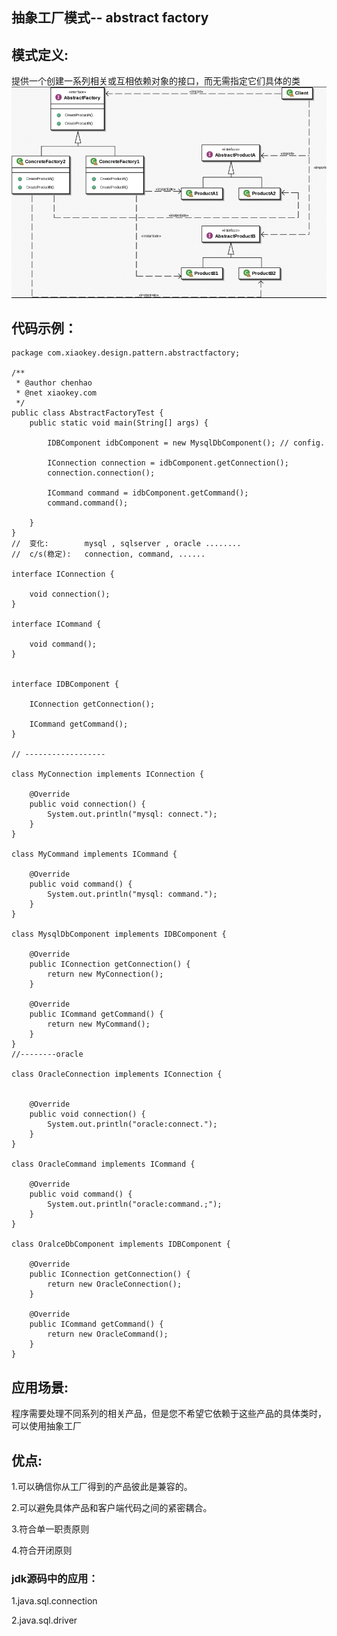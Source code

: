 ## 抽象工厂模式-- abstract factory
## 模式定义:
提供一个创建一系列相关或互相依赖对象的接口，而无需指定它们具体的类
![alt text](./image/abstractFactory.png "Abstract Factory class diagram")
## 代码示例：
```
package com.xiaokey.design.pattern.abstractfactory;

/**
 * @author chenhao
 * @net xiaokey.com
 */
public class AbstractFactoryTest {
    public static void main(String[] args) {

        IDBComponent idbComponent = new MysqlDbComponent(); // config.

        IConnection connection = idbComponent.getConnection();
        connection.connection();

        ICommand command = idbComponent.getCommand();
        command.command();

    }
}
//  变化:        mysql , sqlserver , oracle ........
//  c/s(稳定):   connection, command, ......

interface IConnection {

    void connection();
}

interface ICommand {

    void command();
}


interface IDBComponent {

    IConnection getConnection();

    ICommand getCommand();
}

// ------------------

class MyConnection implements IConnection {

    @Override
    public void connection() {
        System.out.println("mysql: connect.");
    }
}

class MyCommand implements ICommand {

    @Override
    public void command() {
        System.out.println("mysql: command.");
    }
}

class MysqlDbComponent implements IDBComponent {

    @Override
    public IConnection getConnection() {
        return new MyConnection();
    }

    @Override
    public ICommand getCommand() {
        return new MyCommand();
    }
}
//--------oracle

class OracleConnection implements IConnection {


    @Override
    public void connection() {
        System.out.println("oracle:connect.");
    }
}

class OracleCommand implements ICommand {

    @Override
    public void command() {
        System.out.println("oracle:command.;");
    }
}

class OralceDbComponent implements IDBComponent {

    @Override
    public IConnection getConnection() {
        return new OracleConnection();
    }

    @Override
    public ICommand getCommand() {
        return new OracleCommand();
    }
}
```


## 应用场景:
程序需要处理不同系列的相关产品，但是您不希望它依赖于这些产品的具体类时，
可以使用抽象工厂


## 优点:

1.可以确信你从工厂得到的产品彼此是兼容的。

2.可以避免具体产品和客户端代码之间的紧密耦合。

3.符合单一职责原则

4.符合开闭原则


### jdk源码中的应用：

1.java.sql.connection

2.java.sql.driver